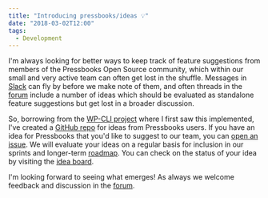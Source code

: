 ```yaml
---
title: "Introducing pressbooks/ideas 💡"
date: "2018-03-02T12:00"
tags:
  - Development
---
```


I'm always looking for better ways to keep track of feature suggestions from members of
the Pressbooks Open Source community, which within our small and very active team can
often get lost in the shuffle. Messages in
[Slack](/get-involved/#monthly-slack-call) can fly by before we make
note of them, and often threads in the [forum](https://discourse.pressbooks.org/) include
a number of ideas which should be evaluated as standalone feature suggestions but get lost
in a broader discussion.

So, borrowing from the [WP-CLI project](https://github.com/wp-cli/ideas) where I first saw
this implemented, I've created a [GitHub repo](https://github.com/pressbooks/ideas/) for
ideas from Pressbooks users. If you have an idea for Pressbooks that you'd like to suggest
to our team, you can [open an issue](https://github.com/pressbooks/ideas/issues). We will
evaluate your ideas on a regular basis for inclusion in our sprints and longer-term
[roadmap](/roadmap/). You can check on the status of your idea by
visiting the [idea board](https://github.com/pressbooks/ideas/projects/1).

I'm looking forward to seeing what emerges! As always we welcome feedback and discussion
in the [forum](https://discourse.pressbooks.org/).
